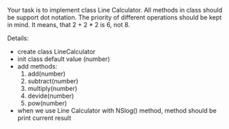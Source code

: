 Your task is to implement class Line Calculator. All methods in class should be support dot notation.
The priority of different operations should be kept in mind. It means, that 2 + 2 * 2 is 6, not 8.

Details:
  - create class LineCalculator
  - init class default value (number)
  - add methods:
    1. add(number) 
    2. subtract(number) 
    3. multiply(number)
    4. devide(number) 
    5. pow(number)
  - when we use Line Calculator with NSlog() method, method should be print current result
